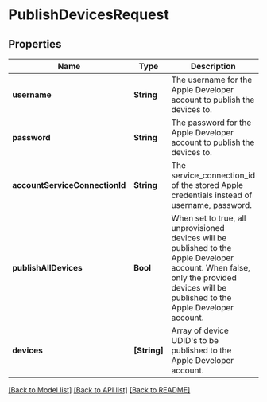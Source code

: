 # PublishDevicesRequest

## Properties
Name | Type | Description | Notes
------------ | ------------- | ------------- | -------------
**username** | **String** | The username for the Apple Developer account to publish the devices to. | [optional] 
**password** | **String** | The password for the Apple Developer account to publish the devices to. | [optional] 
**accountServiceConnectionId** | **String** | The service_connection_id of the stored Apple credentials instead of username, password. | [optional] 
**publishAllDevices** | **Bool** | When set to true, all unprovisioned devices will be published to the Apple Developer account.  When false, only the provided devices will be published to the Apple Developer account. | [optional] 
**devices** | **[String]** | Array of device UDID&#39;s to be published to the Apple Developer account. | [optional] 

[[Back to Model list]](../README.md#documentation-for-models) [[Back to API list]](../README.md#documentation-for-api-endpoints) [[Back to README]](../README.md)



